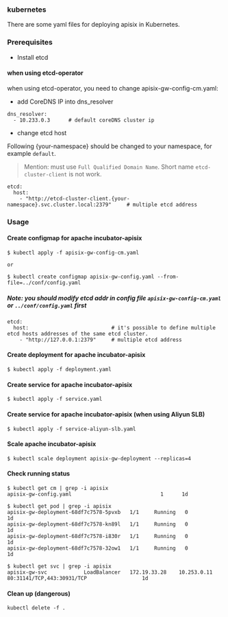 <!--
#
# Licensed to the Apache Software Foundation (ASF) under one or more
# contributor license agreements.  See the NOTICE file distributed with
# this work for additional information regarding copyright ownership.
# The ASF licenses this file to You under the Apache License, Version 2.0
# (the "License"); you may not use this file except in compliance with
# the License.  You may obtain a copy of the License at
#
#     http://www.apache.org/licenses/LICENSE-2.0
#
# Unless required by applicable law or agreed to in writing, software
# distributed under the License is distributed on an "AS IS" BASIS,
# WITHOUT WARRANTIES OR CONDITIONS OF ANY KIND, either express or implied.
# See the License for the specific language governing permissions and
# limitations under the License.
#
-->
### kubernetes

There are some yaml files for deploying apisix in Kubernetes.

### Prerequisites
- Install etcd

#### when using etcd-operator
when using etcd-operator, you need to change apisix-gw-config-cm.yaml:

* add CoreDNS IP into dns_resolver

```
dns_resolver:
  - 10.233.0.3      # default coreDNS cluster ip

```
* change etcd host

Following {your-namespace} should be changed to your namespace, for example `default`.
> Mention: must use `Full Qualified Domain Name`. Short name `etcd-cluster-client` is not work.

```
etcd:
  host:
    - "http://etcd-cluster-client.{your-namespace}.svc.cluster.local:2379"     # multiple etcd address
```

### Usage

#### Create configmap for apache incubator-apisix

```
$ kubectl apply -f apisix-gw-config-cm.yaml

or

$ kubectl create configmap apisix-gw-config.yaml --from-file=../conf/config.yaml
```

##### Note: you should modify etcd addr in config file `apisix-gw-config-cm.yaml` or `../conf/config.yaml` first

```
etcd:
  host:                           # it's possible to define multiple etcd hosts addresses of the same etcd cluster.
    - "http://127.0.0.1:2379"     # multiple etcd address
```

#### Create deployment for apache incubator-apisix

```
$ kubectl apply -f deployment.yaml
```

#### Create service for apache incubator-apisix

```
$ kubectl apply -f service.yaml
```

#### Create service for apache incubator-apisix (when using Aliyun SLB)

```
$ kubectl apply -f service-aliyun-slb.yaml
```

#### Scale apache incubator-apisix

```
$ kubectl scale deployment apisix-gw-deployment --replicas=4
```

#### Check running status

```
$ kubectl get cm | grep -i apisix
apisix-gw-config.yaml                             1      1d

$ kubectl get pod | grep -i apisix
apisix-gw-deployment-68df7c7578-5pvxb   1/1     Running   0          1d
apisix-gw-deployment-68df7c7578-kn89l   1/1     Running   0          1d
apisix-gw-deployment-68df7c7578-i830r   1/1     Running   0          1d
apisix-gw-deployment-68df7c7578-32ow1   1/1     Running   0          1d

$ kubectl get svc | grep -i apisix
apisix-gw-svc            LoadBalancer   172.19.33.28    10.253.0.11   80:31141/TCP,443:30931/TCP                  1d

```

#### Clean up (dangerous)

```
kubectl delete -f .
```
